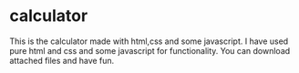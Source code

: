 # calculator
This is the calculator made with html,css and some javascript.
I have used pure html and css and some javascript for functionality.
You can download attached files and have fun.
